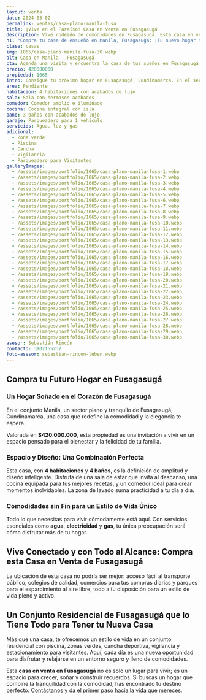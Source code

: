 ```yaml
---
layout: venta
date: 2024-05-02
permalink: ventas/casa-plano-manila-fusa
title: ¡Vive en el Paraíso! Casa en Venta en Fusagasugá
description: Vive rodeado de comodidades en Fusagasugá. Esta casa en venta en el sector de Manila es ideal para ti y tu familia. ¡Empieza una nueva vida!
h1: "Compra tu casa de ensueño en Manila, Fusagasugá: ¡Tu nuevo hogar te espera!"
clase: casas
img: 1065/casa-plano-manila-fusa-30.webp
alt: Casa en Manila - Fusagasugá
cta: Agenda una visita y encuentra la casa de tus sueños en Fusagasugá
precio: 420000000
propiedad: 1065
intro: Consigue tu próximo hogar en Fusagasugá, Cundinamarca. En el sector de Manila, una propiedad espera por ti. ¡Explora sus encantos aquí!
area: Pendiente
habitacion: 4 habitaciones con acabados de lujo
sala: Sala con hermosos acabados
comedor: Comedor amplio e iluminado
cocina: Cocina integral con isla 
bano: 3 baños con acabados de lujo 
garaje: Parqueadero para 1 vehículo
servicios: Agua, luz y gas 
adicional:
  - Zona verde
  - Piscina
  - Cancha
  - Vigilancia 
  - Parqueadero para Visitantes
galleryImages:
  - /assets/images/portfolio/1065/casa-plano-manila-fusa-1.webp
  - /assets/images/portfolio/1065/casa-plano-manila-fusa-2.webp
  - /assets/images/portfolio/1065/casa-plano-manila-fusa-3.webp
  - /assets/images/portfolio/1065/casa-plano-manila-fusa-4.webp
  - /assets/images/portfolio/1065/casa-plano-manila-fusa-5.webp
  - /assets/images/portfolio/1065/casa-plano-manila-fusa-6.webp
  - /assets/images/portfolio/1065/casa-plano-manila-fusa-7.webp
  - /assets/images/portfolio/1065/casa-plano-manila-fusa-8.webp
  - /assets/images/portfolio/1065/casa-plano-manila-fusa-9.webp
  - /assets/images/portfolio/1065/casa-plano-manila-fusa-10.webp
  - /assets/images/portfolio/1065/casa-plano-manila-fusa-11.webp
  - /assets/images/portfolio/1065/casa-plano-manila-fusa-12.webp
  - /assets/images/portfolio/1065/casa-plano-manila-fusa-13.webp
  - /assets/images/portfolio/1065/casa-plano-manila-fusa-14.webp
  - /assets/images/portfolio/1065/casa-plano-manila-fusa-15.webp
  - /assets/images/portfolio/1065/casa-plano-manila-fusa-16.webp
  - /assets/images/portfolio/1065/casa-plano-manila-fusa-17.webp
  - /assets/images/portfolio/1065/casa-plano-manila-fusa-18.webp
  - /assets/images/portfolio/1065/casa-plano-manila-fusa-19.webp
  - /assets/images/portfolio/1065/casa-plano-manila-fusa-20.webp
  - /assets/images/portfolio/1065/casa-plano-manila-fusa-21.webp
  - /assets/images/portfolio/1065/casa-plano-manila-fusa-22.webp
  - /assets/images/portfolio/1065/casa-plano-manila-fusa-23.webp
  - /assets/images/portfolio/1065/casa-plano-manila-fusa-24.webp
  - /assets/images/portfolio/1065/casa-plano-manila-fusa-25.webp
  - /assets/images/portfolio/1065/casa-plano-manila-fusa-26.webp
  - /assets/images/portfolio/1065/casa-plano-manila-fusa-27.webp
  - /assets/images/portfolio/1065/casa-plano-manila-fusa-28.webp
  - /assets/images/portfolio/1065/casa-plano-manila-fusa-29.webp
  - /assets/images/portfolio/1065/casa-plano-manila-fusa-30.webp
asesor: Sebastián Rincón
contacto: 3102155237
foto-asesor: sebastian-rincon-leben.webp
---
```

## Compra tu Futuro Hogar en Fusagasugá

### Un Hogar Soñado en el Corazón de Fusagasugá

En el conjunto Manila, un sector plano y tranquilo de Fusagasugá, Cundinamarca, una casa que redefine la comodidad y la elegancia te espera.

Valorada en **$420.000.000**, esta propiedad es una invitación a vivir en un espacio pensado para el bienestar y la felicidad de tu familia.

### Espacio y Diseño: Una Combinación Perfecta

Esta casa, con **4 habitaciones** y **4 baños**, es la definición de amplitud y diseño inteligente. Disfruta de una sala de estar que invita al descanso, una cocina equipada para tus mejores recetas, y un comedor ideal para crear momentos inolvidables. La zona de lavado suma practicidad a tu día a día.

### Comodidades sin Fin para un Estilo de Vida Único

Todo lo que necesitas para vivir cómodamente está aquí. Con servicios esenciales como **agua**, **electricidad** y **gas**, tu única preocupación será cómo disfrutar más de tu hogar.

## Vive Conectado y con Todo al Alcance: Compra esta Casa en Venta de Fusagasugá

La ubicación de esta casa no podría ser mejor: acceso fácil al transporte público, colegios de calidad, comercios para tus compras diarias y parques para el esparcimiento al aire libre, todo a tu disposición para un estilo de vida pleno y activo.

## Un Conjunto Residencial de Fusagasugá que lo Tiene Todo para Tener tu Nueva Casa

Más que una casa, te ofrecemos un estilo de vida en un conjunto residencial con piscina, zonas verdes, cancha deportiva, vigilancia y estacionamiento para visitantes. Aquí, cada día es una nueva oportunidad para disfrutar y relajarse en un entorno seguro y lleno de comodidades.

Esta **casa en venta en Fusagasugá** no es solo un lugar para vivir; es un espacio para crecer, soñar y construir recuerdos. Si buscas un hogar que combine la tranquilidad con la comodidad, has encontrado tu destino perfecto. [Contáctanos y da el primer paso hacia la vida que mereces](#asesor).
